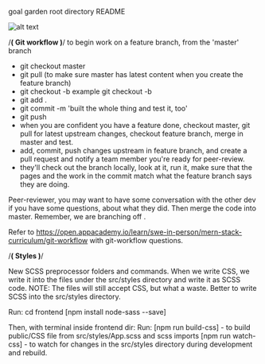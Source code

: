 goal garden root directory README

![alt text]()

/**********( Git workflow )**********/
to begin work on a feature branch, from the 'master' branch 
* git checkout master
* git pull (to make sure master has latest content when you create the feature branch)
* git checkout -b <initials-da-mo-pageName-featureName> 
example git checkout -b <ss-2-21-home-goal-list>
* git add . 
* git commit -m 'built the whole thing and test it, too'
* git push
* when you are confident you have a feature done, checkout master, git pull for latest upstream changes, checkout feature branch, merge in master and test. 
* add, commit, push changes upstream in feature branch, and create a pull request and notify a team member you're ready for peer-review. 
* they'll check out the branch locally, look at it, run it, make sure that the pages and the work in the commit match what the feature branch says they are doing. 

Peer-reviewer, you may want to have some conversation with the other dev if you have some questions, about what they did. Then merge the code into master. Remember, we are branching off <master>.

Refer to https://open.appacademy.io/learn/swe-in-person/mern-stack-curriculum/git-workflow with git-workflow questions.

/**********( Styles )**********/

New SCSS preprocessor folders and commands. 
When we write CSS, we write it into the files under the src/styles directory and write it as SCSS code. NOTE: The files will still accept CSS, but what a waste. Better to write SCSS into the src/styles directory. 

Run:
  cd frontend
  [npm install node-sass --save] 
  
Then, with terminal inside frontend dir: 
Run:
  [npm run build-css] - to build public/CSS file from src/styles/App.scss and scss imports
  [npm run watch-css] - to watch for changes in the src/styles directory during development and rebuild. 

  


